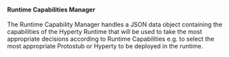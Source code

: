 #### Runtime Capabilities Manager

The Runtime Capability Manager handles a JSON data object containing the capabilities of the Hyperty Runtime that will be used to take the most appropriate decisions according to Runtime Capabilities e.g. to select the most appropriate Protostub or Hyperty to be deployed in the runtime.
